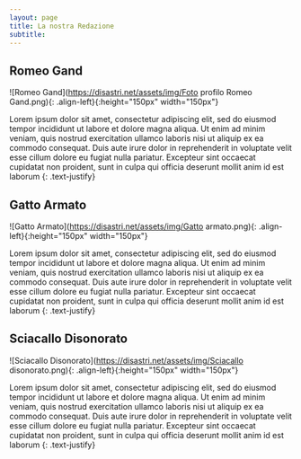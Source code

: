 ```yaml
---
layout: page
title: La nostra Redazione
subtitle: 
---
```

## Romeo Gand
![Romeo Gand](https://disastri.net/assets/img/Foto profilo Romeo Gand.png){: .align-left}{:height="150px" width="150px"} 

Lorem ipsum dolor sit amet, consectetur adipiscing elit, sed do eiusmod tempor incididunt ut labore et dolore magna aliqua. Ut enim ad minim veniam, quis nostrud exercitation ullamco laboris nisi ut aliquip ex ea commodo consequat. Duis aute irure dolor in reprehenderit in voluptate velit esse cillum dolore eu fugiat nulla pariatur. Excepteur sint occaecat cupidatat non proident, sunt in culpa qui officia deserunt mollit anim id est laborum
{: .text-justify}

## Gatto Armato
![Gatto Armato](https://disastri.net/assets/img/Gatto armato.png){: .align-left}{:height="150px" width="150px"}

Lorem ipsum dolor sit amet, consectetur adipiscing elit, sed do eiusmod tempor incididunt ut labore et dolore magna aliqua. Ut enim ad minim veniam, quis nostrud exercitation ullamco laboris nisi ut aliquip ex ea commodo consequat. Duis aute irure dolor in reprehenderit in voluptate velit esse cillum dolore eu fugiat nulla pariatur. Excepteur sint occaecat cupidatat non proident, sunt in culpa qui officia deserunt mollit anim id est laborum
{: .text-justify}

## Sciacallo Disonorato
![Sciacallo Disonorato](https://disastri.net/assets/img/Sciacallo disonorato.png){: .align-left}{:height="150px" width="150px"} 

Lorem ipsum dolor sit amet, consectetur adipiscing elit, sed do eiusmod tempor incididunt ut labore et dolore magna aliqua. Ut enim ad minim veniam, quis nostrud exercitation ullamco laboris nisi ut aliquip ex ea commodo consequat. Duis aute irure dolor in reprehenderit in voluptate velit esse cillum dolore eu fugiat nulla pariatur. Excepteur sint occaecat cupidatat non proident, sunt in culpa qui officia deserunt mollit anim id est laborum
{: .text-justify}

